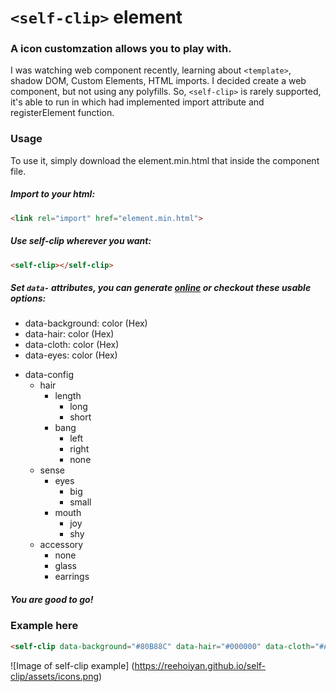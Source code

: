 # **`<self-clip>`** element
### A icon customzation allows you to play with.

I was watching web component recently, learning about `<template>`, shadow DOM, Custom Elements, HTML imports. I decided create a web component, but not using any polyfills.
So, `<self-clip>` is rarely supported, it's able to run in which had implemented import attribute and registerElement function.

### Usage

To use it, simply download the element.min.html that inside the component file.
##### Import to your html:
```html
<link rel="import" href="element.min.html">
```

##### Use self-clip wherever you want:
```html
<self-clip></self-clip>
```

##### Set `data-` attributes, you can generate [online](https://github.com/reehoiyan/self-clip) or checkout these usable options:

* data-background: color (Hex)
* data-hair: color (Hex)
* data-cloth: color (Hex)
* data-eyes: color (Hex)
- data-config
  - hair
    - length
       - long
       - short
    - bang
       - left
       - right
       - none
  - sense
    - eyes
       - big
       - small
    - mouth
       - joy
       - shy
  - accessory
    - none
    - glass
    - earrings

##### You are good to go!

### Example here
```html
<self-clip data-background="#80B88C" data-hair="#000000" data-cloth="#A0DBDF" data-eyes="#000000" data-config='{ "hair": { "length": "long", "bang": "left" }, "sense": { "eyes": "big", "mouth": "joy" }, "accessory": "none" }'></self-clip>
```
![Image of self-clip example]
(https://reehoiyan.github.io/self-clip/assets/icons.png)